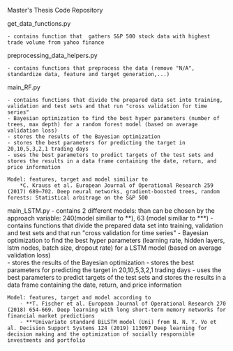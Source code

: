 Master's Thesis Code Repository


get_data_functions.py 

	- contains function that  gathers S&P 500 stock data with highest trade volume from yahoo finance

preprocessing_data_helpers.py

	- contains functions that preprocess the data (remove "N/A", standardize data, feature and target generation,...)
	
main_RF.py
	
	- contains functions that divide the prepared data set into training, validation and test sets and that run "cross validation for time series"
	- Bayesian optimization to find the best hyper parameters (number of trees, max depth) for a random forest model (based on average validation loss)
	- stores the results of the Bayesian optimization
	- stores the best parameters for predicting the target in 20,10,5,3,2,1 trading days 
	- uses the best parameters to predict targets of the test sets and stores the results in a data frame containing the date, return, and price information

	Model: features, target and model similiar to 
		*C. Krauss et al. European Journal of Operational Research 259 (2017) 689–702. Deep neural networks, gradient-boosted trees, random forests: Statistical arbitrage on the S&P 500
	
main_LSTM.py 
	- contains 2 different models: than can be chosen by the approach variable: 240(model similiar to **), 63 (model similiar to ***)
	- contains functions that divide the prepared data set into training, validation and test sets and that run "cross validation for time series"
	- Bayesian optimization to find the best hyper parameters (learning rate, hidden layers, lstm nodes, batch size, dropout rate) for a LSTM model (based on average validation loss)	
	- stores the results of the Bayesian optimization
	- stores the best parameters for predicting the target in 20,10,5,3,2,1 trading days 
	- uses the best parameters to predict targets of the test sets and stores the results in a data frame containing the date, return, and price information
	
	Model: features, target and model according to 
		- **T. Fischer et al. European Journal of Operational Research 270 (2018) 654-669. Deep learning with long short-term memory networks for financial market predictions
		- ***Univariate standard BiLSTM model (Uni) from N. N. Y. Vo et al. Decision Support Systems 124 (2019) 113097 Deep learning for decision making and the optimization of socially responsible investments and portfolio